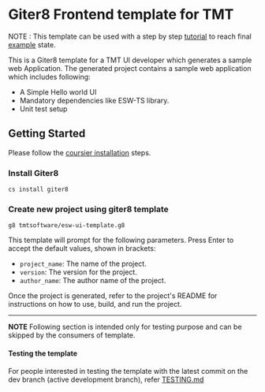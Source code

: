 # Giter8 Frontend template for TMT

NOTE : This template can be used with a step by step [tutorial](https://tmtsoftware.github.io/esw-ui-example/0.1.0-SNAPSHOT/index.html) to reach final [example](https://github.com/tmtsoftware/esw-ui-example) state.

This is a Giter8 template for a TMT UI developer which generates a sample web Application.
The generated project contains a sample web application which includes following:

- A Simple Hello world UI
- Mandatory dependencies like ESW-TS library.
- Unit test setup

## Getting Started

Please follow the [coursier installation](https://get-coursier.io/docs/cli-installation) steps.

### Install Giter8

`cs install giter8`

### Create new project using giter8 template

`g8 tmtsoftware/esw-ui-template.g8`

This template will prompt for the following parameters. Press Enter to accept the default values, shown in brackets:

- `project_name`: The name of the project.
- `version`: The version for the project.
- `author_name`: The author name of the project.

Once the project is generated, refer to the project's README for instructions on how to use, build, and run the project.

---
**NOTE**
Following section is intended only for testing purpose and can be skipped by the consumers of template.

#### Testing the template

For people interested in testing the template with the latest commit on the dev branch (active development branch), refer [TESTING.md](TESTING.md)
